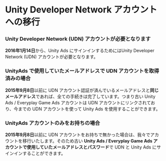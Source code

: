 # Unity Developer Network アカウントへの移行

### Unity Developer Network (UDN) アカウントが必要となります
**2016年1月14日**から、Unity Ads にサインインするためにはUnity Developer Network (UDN) アカウントが必要となります。

### UnityAds で使用していたメールアドレスで UDN アカウントを取得済みの場合
**2015年9月8日**以前に UDN アカウント認証が済んでいるメールアドレスと**同じメールアドレス**であれば、全ての手続きは完了しています。つまり古い Unity Ads /  Everyplay Game Ads アカウントは UDN アカウントにリンクされており、今までの UDN アカウントを使って Unity Ads を使用することができます。

### UnityAds アカウントのみをお持ちの場合
**2015年9月8日**以前に UDN アカウントをお持ちで無かった場合は、我々でアカウントを移行いたします。そのため古い **Unity Ads /  Everyplay Game Ads アカウントで使用していたメールアドレスとパスワード**で UDN と Unity Ads にサインインすることができます。 
